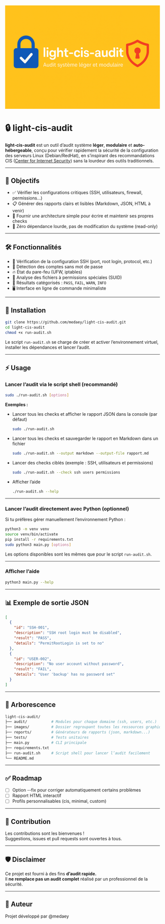 ![Bannière du projet](images/banner.png)

# 🔒 light-cis-audit

**light-cis-audit** est un outil d’audit système **léger**, **modulaire** et **auto-hébergeable**, conçu pour vérifier rapidement la sécurité de la configuration des serveurs Linux (Debian/RedHat), en s’inspirant des recommandations CIS ([Center for Internet Security](https://www.cisecurity.org/)) sans la lourdeur des outils traditionnels.

---
## 🎯 Objectifs

- ✅ Vérifier les configurations critiques (SSH, utilisateurs, firewall, permissions…)
- 📋 Générer des rapports clairs et lisibles (Markdown, JSON, HTML à venir)
- 🧩 Fournir une architecture simple pour écrire et maintenir ses propres checks
- 🚫 Zéro dépendance lourde, pas de modification du système (read-only)

---

## 🛠️ Fonctionnalités

- 🔐 Vérification de la configuration SSH (port, root login, protocol, etc.)
- 👥 Détection des comptes sans mot de passe
- 🔥 État du pare-feu (UFW, iptables)
- 🧱 Analyse des fichiers à permissions spéciales (SUID)
- 🧪 Résultats catégorisés : `PASS`, `FAIL`, `WARN`, `INFO`
- 🖥️ Interface en ligne de commande minimaliste

---

## 🚀 Installation

```bash
git clone https://github.com/medaey/light-cis-audit.git
cd light-cis-audit
chmod +x run-audit.sh
```

Le script `run-audit.sh` se charge de créer et activer l’environnement virtuel, installer les dépendances et lancer l’audit.

---

## ⚡ Usage

### Lancer l’audit via le script shell (recommandé)

```bash
sudo ./run-audit.sh [options]
```

**Exemples :**

- Lancer tous les checks et afficher le rapport JSON dans la console (par défaut)  
  ```bash
  sudo ./run-audit.sh
  ```

- Lancer tous les checks et sauvegarder le rapport en Markdown dans un fichier  
  ```bash
  sudo ./run-audit.sh --output markdown --output-file rapport.md
  ```

- Lancer des checks ciblés (exemple : SSH, utilisateurs et permissions)
  ```bash
  sudo ./run-audit.sh --check ssh users permissions
  ```

- Afficher l’aide
  ```bash
  ./run-audit.sh --help
  ```

---

### Lancer l’audit directement avec Python (optionnel)

Si tu préfères gérer manuellement l’environnement Python :

```bash
python3 -m venv venv
source venv/bin/activate
pip install -r requirements.txt
sudo python3 main.py [options]
```

Les options disponibles sont les mêmes que pour le script `run-audit.sh`.

---

### Afficher l’aide

```bash
python3 main.py --help
```

---

## 📊 Exemple de sortie JSON

```json
[
  {
    "id": "SSH-001",
    "description": "SSH root login must be disabled",
    "result": "PASS",
    "details": "PermitRootLogin is set to no"
  },
  {
    "id": "USER-002",
    "description": "No user account without password",
    "result": "FAIL",
    "details": "User 'backup' has no password set"
  }
]
```

---

## 📁 Arborescence

```bash
light-cis-audit/
├── audit/           # Modules pour chaque domaine (ssh, users, etc.)
├── images/          # Dossier regroupant toutes les ressources graphiques (bannières, icônes, captures d'écran)
├── reports/         # Générateurs de rapports (json, markdown...)
├── tests/           # Tests unitaires
├── main.py          # CLI principale
├── requirements.txt
├── run-audit.sh     # Script shell pour lancer l’audit facilement
└── README.md
```

---

## ✅ Roadmap

- [ ] Option --fix pour corriger automatiquement certains problèmes
- [ ] Rapport HTML interactif
- [ ] Profils personnalisables (cis, minimal, custom)

---

## 🤝 Contribution

Les contributions sont les bienvenues !  
Suggestions, issues et pull requests sont ouvertes à tous.

---

## 🛡️ Disclaimer

Ce projet est fourni à des fins **d’audit rapide.**  
Il **ne remplace pas un audit complet** réalisé par un professionnel de la sécurité.

---

## 👤 Auteur

Projet développé par @medaey